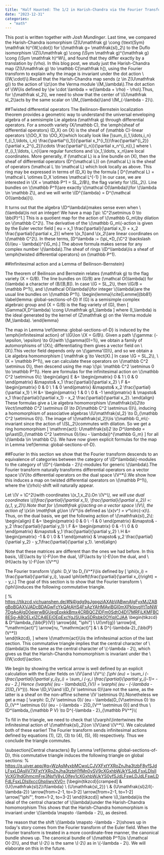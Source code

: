```yaml
---
title: "Half Haunted: The 1/2 in Harish-Chandra via the Fourier Transform"
date: "2023-12-31"
categories: 
  - "math"
---
```

This post is written together *with Josh Mundinger*. Last time, we compared the Harish-Chandra isomorphism \(Z(U\mathfrak g) \cong (\text{Sym} \mathfrak h)^{W,\cdot}\) for \\(\mathfrak g=  \mathfrak{sl}\_2\\) to the Duflo isomorphism \\\(Z(U\mathfrak g) \cong (\Sym \mathfrak g)^{\mathfrak g} \cong (\Sym \mathfrak h)^W\\\), and found that they differ exactly by a translation by \(\rho\). In this blog post, we study just the Harish-Chandra map \(Z(U\mathfrak g) \to \mathbb C[\mathfrak h]\), using the Fourier transform to explain why the image is invariant under the dot action \\\((W,\cdot)\\\).Recall that the Harish-Chandra map sends \(z \in Z(U\mathfrak g)\) to the action of \\\(z\\\)on the Verma module \\\(M_\lambda\\\).The dot action of \\\(W\\\)is defined by \\\(w \cdot \lambda = w(\lambda + \rho) - \rho\\\).Thus, 
for \\\(\mathfrak sl_2\\\), we need to show that the center of \\\(U\mathfrak sl_2\\\)acts by the same scalar on \\\(M_{\lambda}\\\)and \\\(M_{-\lambda - 2}\\\).

##Twisted differential operators
The Beilinson-Bernstein localization theorem provides a geometric way to understand the universal enveloping algebra of a semisimple Lie algebra \(\mathfrak g\) through differential operators.
For a smooth variety \(X/\mathbb C\), the \emph{sheaf of differential operators} \(D_X\) on \(X\) is the sheaf of \(\mathbb C\)-linear operators \\\(\OO_X \to \OO_X\\\)which locally look like 
\[\sum_{i_1,\ldots,i_n} f_{i_1,\ldots, i_n} \frac{\partial^{i_1}}{\partial x_1^{i_1}}\frac{\partial^{i_2}}{\partial x_2^{i_2}}\cdots \frac{\partial^{i_n}}{\partial x_n^{i_n}},\]
where \\\(f_{i_1,\ldots, i_n}\\\)are regular functions and \\\(x_1,\ldots, x_n\\\)are local coordinates.
More generally, if \(\mathcal L\) is a line bundle on \(X\), then the sheaf of differential operators \(D^{\mathcal L}\) on \(\mathcal L\) is the sheaf of operators \(\mathcal L \to \mathcal L\) which look locally as above. This ring may be expressed in terms of \(D_X\) by the formula 
\[ D^{\mathcal L}  = \mathcal L \otimes D_X \otimes \mathcal L^{-1} \]
In our case, we are interested in \\\(X = \mathbb P^1 = SL_2/B\\\), the flag variety for \\\(SL_2\\\).
Line bundles on \\\(\mathbb P^1\\\)are exactly \\\(\mathcal O(\lambda)\\\)for \\\(\lambda \in \mathbb Z\\\),
and we will write \\\(D^{\lambda} = D^{\mathcal O(\lambda)}\\\).

It turns out that the algebra \\\(D^\lambda\\\)makes sense even when \\\(\lambda\\\)is not an integer!
We have a map 
\[\pi: \C^2\setminus 0 \to \bb{P}^1.\]
This is a quotient map for the action of \\\(\mathbb G_m\\\)by dilation on \\\(\mathbb C^2\\\).
The derivative of the \\\(\mathbb G_m\\\(-action is given by the Euler vector field 
\[ eu = x_1 \frac{\partial}{\partial x_1} + x_2 \frac{\partial}{\partial x_2}\]
where \\\(x_1\\\)and \\\(x_2\\\)are linear coordinates on \\\(\mathbb C^2\\\).
In these terms,
\[D^\lambda := (\pi_*D_{\C^2 \backslash 0}/(eu - \lambda))^{\G_m}.\]
The above formula makes sense for any complex number \\\(\lambda\\\).The sheaf of rings \\\(D^\lambda\\\)is a sheaf of \emph{twisted differential operators} on \(\mathbb P^1\).

##Infinitesimal action and a Lemma of Beilinson-Bernstein}

The theorem of Beilinson and Bernstein relates \(\mathfrak g\) to the flag variety \(X = G/B\).
The line bundles on \(G/B\) are \(\mathcal O(\lambda)\) for \(\lambda\) a character of \(B/[B,B]\). 
In case \\\(G = SL_2\\\), then \\\(G/B = \mathbb P^1\\\), and \\\(\mathcal O(\lambda)\\\)for integer \\\(\lambda\\\)are the usual line bundles on \\\(\mathbb P^1\\\).
\begin{lemma}\cite[Lemme]{bb81}
    \label{lemma: global-sections-of-D}
    If \(G\) is a semisimple complex algebraic group and \(X = G/B\) is the flag variety of \(G\), then 
    \[ 
        \Gamma(X,D^\lambda)
         \cong U\mathfrak g/I_\lambda
    \]
    where \(I_\lambda\) is the ideal generated by the kernel of \(Z\mathfrak g\) on the Verma module \(M_\lambda\).
\end{lemma}

The map in Lemma \ref{lemma: global-sections-of-D} is induced by the \emph{infinitesimal action} of \\\(G\\\)on \\\(X = G/B\\\).
Given a path \\\(\gamma: (-\epsilon, \epsilon) \to G\\\)with \\\(\gamma(0)=1\\\), we obtain a family of automorphisms of \\\(X\\\(; differentiating them gives a vector field on \\\(X\\\).This vector field depends only on \\\(\gamma'(0)\\\), and so we obtain a Lie algebra homomorphism
\[ \mathfrak g \to Vect(X).\]
In case \\\(G = SL_2\\\), \\\(X = \mathbb P^1\\\), we can calculate these operators on \\\(\mathbb C^2 \setminus 0\\\), then descend using the map \\\(\pi: \mathbb C^2 \setminus 0 \to \mathbb P^1\\\).
Here are formulas for the infinitesimal action on \\\(\mathbb C^2 \setminus 0\\\(:
\begin{align}
    E &= \begin{pmatrix} 0 & 1 \\ 0 & 0 \end{pmatrix} &\mapsto& x_1 \frac{\partial}{\partial x_2} \\ 
    F &= \begin{pmatrix} 0 & 0 \\ 1 & 0 \end{pmatrix} &\mapsto& x_2 \frac{\partial}{\partial x_1} \\
    H &= \begin{pmatrix} 1 & 0 \\ 0 & -1 \end{pmatrix} & \mapsto& x_1 \frac{\partial}{\partial x_1} - x_2 \frac{\partial}{\partial x_2}.
\end{align}
These formulas give a Lie algebra homomorphism \\\(\mathfrak{sl}_2\to Vect(\mathbb C^2 \setminus 0) \to D_{\mathbb C^2 \setminus 0}\\\),
inducing a homomorphism of associative algebras \\\(U\mathfrak{sl_2} \to D_{\mathbb C^2 \setminus 0}\\\).
The image of \\\(\mathfrak{sl_2}\\\)is \\\(\mathbb G_m\\\(-invariant since the action of \\\(SL_2\\\)commutes with dilation.
So we get a ring homomorphism
\[ 
    \mathrm{act}: U\mathfrak{sl}_2 \to D^\lambda = \pi_\ast(D_{\mathbb C^2 \setminus 0}/(eu - \lambda))^{\mathbb G_m}
\]
for all \\\(\lambda \in \mathbb C\\\).
We have now given explicit formulas for the map in Lemma \ref{lemma: global-sections-of-D}.


##Fourier
In this section we show that the Fourier transform descends to an equivalence of categories between the category of \\\(D^\lambda\\\(-modules to the category of \\\(D^{-\lambda - 2}\\\(-modules for generic \\\(\lambda\\\).The Fourier transform naturally transforms differential operators on a vector space \\\(V\\\)to differential operators on the dual space \\\(V^*\\\).We show how this induces a map on twisted differential operators on \\\(\mathbb P^1\\\), where the \\\(\rho\\\(-shift will naturally appear.

Let \\\(V = \C^2\\\)with coordinates \\\(x_1,x_2\\\).On \\\(V^*\\\), we will use dual coordinates  \\\((\frac{\partial}{\partial x_1}, \frac{\partial}{\partial x_2}) =: (y_1, y_2)\\\).Note that for \\\(\mathfrak g\\\)acting on a vector space \\\(V\\\), the action of \\\(x\in \mathfrak g\\\)on \\\(V^*\\\)is defined as \\\(x(v^*) = v^*\circ(-x)\\\).
Thus, on the dual basis, we get the following action of \\\(\mathfrak{sl}_2\\\(:
\begin{align}
    E &= \begin{pmatrix} 0 & 0 \\ -1 & 0 \end{pmatrix} &\mapsto& -y_2 \frac{\partial}{\partial y_1} \\ 
    F &= \begin{pmatrix} 0 & -1 \\ 0 & 0 \end{pmatrix} &\mapsto& y_1 \frac{\partial}{\partial y_2} \\
    H &= \begin{pmatrix} -1 & 0 \\ 0 & 1 \end{pmatrix} & \mapsto& y_2 \frac{\partial}{\partial y_2} - y_1\frac{\partial}{\partial y_1}.
\end{align}

Note that these matrices are different than the ones we had before. In this basis, \\\(E\\\)acts by \\\(-F\\\)on the dual, \\\(F\\\)acts by \\\(-E\\\)on the dual, and \\\(H\\\)acts by \\\(-F\\\)on \\\(V^*\\\)

The Fourier transform \\\(\phi: D_V \to D_{V^*}\\\)is defined by 
\[ \phi(x_i) = \frac{\partial}{\partial y_i}, \quad \phi\left(\frac{\partial}{\partial x_i}\right) = - y_i.\]
The goal of this section is to show that the Fourier transform \\\(\phi\\\)induces the following commutative triangle.

\[
% https://tikzcd.yichuanshen.de/#N4Igdg9gJgpgziAXAbVABwnAlgFyxMJZABgBoBGAXVJADcBDAGwFcYkQAtAHS4FsAzYAHMAviBGl0mXPkIpypYtTpNW7DgAoAIgD0ejerwBGUegEpxkkBmx4CRBQCZlDFm0SdtO4D17MRFiLKMFBC8ESg-ABOELxIZCA4EEiOEpExcYgJSUjkaSDRsbk0OYiplCJAA
\begin{tikzcd}
                              & D^\lambda_{\bb{P}(V)} \arrow[dd, "\phi"] \\
U(\mf{g}) \arrow[rd, "\mathrm{act}"] \arrow[ru, "\mathrm{act}"] &                         \\
                              & D^{-\lambda-2}_{\bb{P}(V^*)}             
\end{tikzcd},
\]
where \\\(\mathrm{act}\\\)is the infinitesimal action of the last section.
This commutative triangle implies that the central character of \\\(\lambda\\\)is the same as the central character of \\\(-\lambda - 2\\\), which gives us that the Harish-Chandra homomorphism is invariant under the \\\((W,\cdot)\\\)action.

We begin by showing the vertical arrow is well defined by an explicit calculation with the Euler fields on \\\(V\\\)and \\\(V^*\\\(:
\[\phi (eu) = \sum_i (-\frac{\partial}{\partial y_i}y_i) = \sum_i (-y_i \frac{\partial}{\partial y_i}-1)= -eu - 2.\]
Hence \(\varphi( (eu - \lambda)D_{V}) = \varphi( (eu - (-\lambda - 2))D_{V^*})\).
Now \\\(D_V\\\)and \\\(D_{V \setminus 0}\\\)are not the same, as the latter is a sheaf on the non-affine scheme \\\(V \setminus 0\\\).Nonetheless we get a map
\[ \varphi: D_{V \setminus 0}/ (eu - \lambda)D_{V\setminus 0} \to D_{V^* \setminus 0}/ (eu - (-\lambda - 2)D_{V^* \setminus 0}\]
and thus \\\(D^\lambda_{\mathbb P V} \to D^{-\lambda - 2}_{\mathbb PV^*}\\\(

To fill in the triangle, we need to check that \\\(\varphi\\\)intertwines the infinitesimal action of \\\(\mathfrak{sl}_2\\\)on \\\(V\\\)and \\\(V^*\\\).
We calculated both of these earlier! The Fourier transform sends infinitesimal actions defined by equations (1), (2), (3) to (4), (5), (6) respectively. Thus we conclude the triangle commutes.

\subsection{Central characters} 
By Lemma \ref{lemma: global-sections-of-D}, this commutative triangle induces the following triangle on global sections:
% https://q.uiver.app/#q=WzAsMyxbMCwxLCJVXFxtYXRoZnJha3tzbF8yfSJdLFsxLDAsIlV7XFxtYXRoZnJha3tzbH1fMn0vSV9cXGxhbWJkYSJdLFsxLDIsIlVcXG1hdGhmcmFre3NsfV8yL0lfey1cXGxhbWJkYS0yfSJdLFswLDJdLFswLDFdLFsxLDIsIlxccGhpIiwyXV0=
\[\begin{tikzcd}[cramped]
  & {U{\mathfrak{sl}_2}/I_\lambda} \\
  {U\mathfrak{sl_2}} \\
  & {U\mathfrak{sl}_2/I_{-\lambda-2}}
  \arrow[from=2-1, to=3-2]
  \arrow[from=2-1, to=1-2]
  \arrow["\phi"', from=1-2, to=3-2]
\end{tikzcd}\]
where \\\(I_\lambda\\\)is the ideal of the central character of \\\(\lambda\\\)under the Harish-Chandra homomorphism
This shows that the Harish-Chandra homomorphism is invariant under \\\(\lambda \mapsto -\lambda - 2\\\), as desired.

The reason that the shift \\\(\lambda \mapsto -\lambda - 2\\\)shows up in today's story comes from the Fourier transform of the Euler field. When the Fourier transform is treated in a more coordinate-free manner, the canonical bundle shows up. The canonical bundle of \\\(\mathbb P^1\\\)is \\\(\mathcal O(-2)\\\), and that \\\(-2\\\) is the same \\\(-2\\\) as in \\\(-\lambda - 2\\\). We will elaborate on this in the future.


